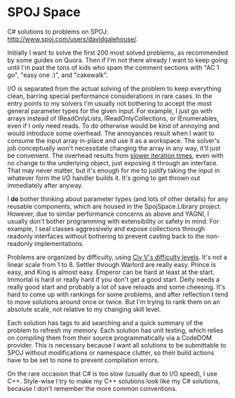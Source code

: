 SPOJ Space
=================

C# solutions to problems on SPOJ: http://www.spoj.com/users/davidgalehouse/.

Initially I want to solve the first 200 most solved problems, as recommended by some guides on Quora.
Then if I'm not there already I want to keep going until I'm past the tons of kids who spam the comment sections with "AC 1 go", "easy one :)", and "cakewalk".

I/O is separated from the actual solving of the problem to keep everything clean, barring special performance considerations in rare cases.
In the entry points to my solvers I'm usually not bothering to accept the most general parameter types for the given input.
For example, I just go with arrays instead of IReadOnlyLists, IReadOnlyCollections, or IEnumerables, even if I only need reads.
To do otherwise would be kind of annoying and would introduce some overhead.
The annoyances result when I want to consume the input array in-place and use it as a workspace.
The solver's job conceptually won't necessitate changing the array in any way, it'll just be convenient.
The overhead results from [slower iteration times](http://stackoverflow.com/q/4256928), even with no change to the underlying object, just exposing it through an interface.
That may never matter, but it's enough for me to justify taking the input in whatever form the I/O handler builds it.
It's going to get thrown out immediately after anyway.

I **do** bother thinking about parameter types (and lots of other details) for any reusable components, which are housed in the SpojSpace.Library project.
However, due to similar performance concerns as above and YAGNI, I usually don't bother programming with extensibility or safety in mind.
For example, I seal classes aggressively and expose collections through readonly interfaces without bothering to prevent casting back to the non-readonly implementations.

Problems are organized by difficulty, using [Civ V's difficulty levels](https://www.civfanatics.com/civ5/info/difficulties/).
It's not a linear scale from 1 to 8. Settler through Warlord are really easy.
Prince is easy, and King is almost easy.
Emperor can be hard at least at the start.
Immortal is hard or really hard if you don't get a good start.
Deity needs a really good start and probably a lot of save reloads and some cheesing.
It's hard to come up with rankings for some problems, and after reflection I tend to move solutions around once or twice.
But I'm trying to rank them on an absolute scale, not relative to my changing skill level.

Each solution has tags to aid searching and a quick summary of the problem to refresh my memory.
Each solution has unit testing, which relies on compiling them from their source programmatically via a CodeDOM provider.
This is necessary because I want all solutions to be submittable to SPOJ without modifications or namespace clutter, so their build actions have to be set to none to prevent compilation errors.

On the rare occasion that C# is too slow (usually due to I/O speed), I use C++.
Style-wise I try to make my C++ solutions look like my C# solutions, because I don't remember the more common conventions.
